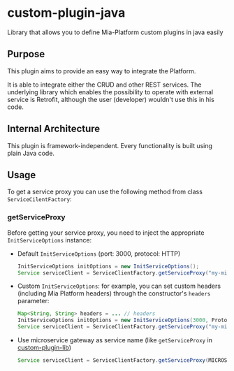 # custom-plugin-java
Library that allows you to define Mia-Platform custom plugins in java easily

## Purpose

This plugin aims to provide an easy way to integrate the Platform.

It is able to integrate either the CRUD and other REST services.
The underlying library which enables the possibility to operate with external service is Retrofit, although the user (developer) wouldn't use this in his code. 

## Internal Architecture

This plugin is framework-independent. Every functionality is built using plain Java code. 

## Usage
To get a service proxy you can use the following method from class `ServiceCilentFactory`:
### getServiceProxy
Before getting your service proxy, you need to inject the appropriate `InitServiceOptions` instance:

- Default `InitServiceOptions` (port: 3000, protocol: HTTP)
    ``` java
    InitServiceOptions initOptions = new InitServiceOptions();
    Service serviceClient = ServiceClientFactory.getServiceProxy("my-microservice", initOptions);
    ```
- Custom `InitServiceOptions`: for example, you can set custom headers (including Mia Platform headers) through the constructor's `headers` parameter:
    ``` java
    Map<String, String> headers = ... // headers
    InitServiceOptions initOptions = new InitServiceOptions(3000, Protocol.HTTPS, headers, "");
    Service serviceClient = ServiceClientFactory.getServiceProxy("my-microservice", initOptions);
    ``` 
- Use microservice gateway as service name (like `getServiceProxy` in [custom-plugin-lib](https://github.com/mia-platform/custom-plugin-lib))
     ``` java
    Service serviceClient = ServiceClientFactory.getServiceProxy(MICROSERVICE_GATEWAY_SERVICE_NAME, initOptions);
    ``` 
